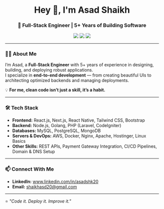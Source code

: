 <!-- Header -->
<h1 align="center">Hey 👋, I'm Asad Shaikh</h1>
<h3 align="center">🚀 Full-Stack Engineer | 5+ Years of Building Software </h3>

<p align="center">
  <a href="www.linkedin.com/in/asadshk20"><img src="https://img.shields.io/badge/-LinkedIn-blue?logo=linkedin&logoColor=white"></a>
  <a href="mailto:shaikhasd20@gmail.com"><img src="https://img.shields.io/badge/-Email-D14836?logo=gmail&logoColor=white"></a>
  <a href="https://github.com/Shaikh-Asd/"><img src="https://img.shields.io/badge/-GitHub-100000?logo=github&logoColor=white"></a>
</p>

---

### 👨‍💻 About Me
I’m Asad, a **Full-Stack Engineer** with 5+ years of experience in designing, building, and deploying robust applications.  
I specialize in **end-to-end development** — from creating beautiful UIs to architecting optimized backends and managing deployments.  

💡 **For me, clean code isn’t just a skill, it’s a habit.**

---

### 🛠 Tech Stack
- **Frontend:** React.js, Next.js, React Native, Tailwind CSS, Bootstrap  
- **Backend:** Node.js, Golang, PHP (Laravel, CodeIgniter)  
- **Databases:** MySQL, PostgreSQL, MongoDB  
- **Servers & DevOps:** AWS, Docker, Nginx, Apache, Hostinger, Linux Basics  
- **Other Skills:** REST APIs, Payment Gateway Integration, CI/CD Pipelines, Domain & DNS Setup

---
### 📫 Connect With Me
- **LinkedIn:** www.linkedin.com/in/asadshk20  
- **Email:** shaikhasd20@gmail.com  

---

⭐ *"Code it. Deploy it. Improve it."*
